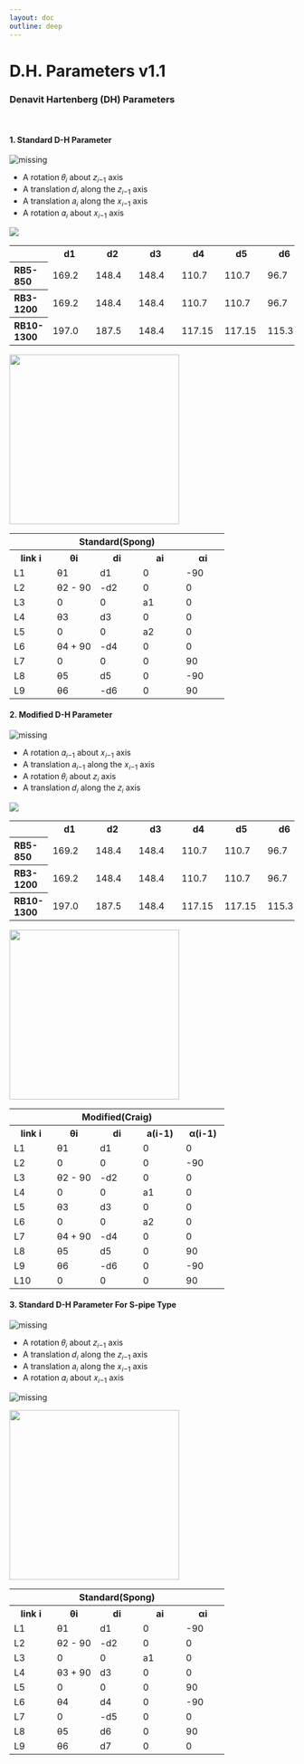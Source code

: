 ```yaml
---
layout: doc
outline: deep
---
```


# D.H. Parameters v1.1

### Denavit Hartenberg (DH) Parameters

<br>

#### 1. Standard D-H Parameter

![missing](/technical_docs/common/dh_parameters/1-1.png)

- A rotation 𝜃<sub>𝑖</sub> about 𝑧<sub>𝑖−1</sub> axis
- A translation 𝑑<sub>𝑖</sub> along the 𝑧<sub>𝑖−1</sub> axis
- A translation 𝑎<sub>𝑖</sub> along the 𝑥<sub>𝑖−1</sub> axis
- A rotation 𝛼<sub>𝑖</sub> about 𝑥<sub>𝑖−1</sub> axis

<div class="center-align th-align td-align">
    <img src="/technical_docs/common/dh_parameters/1-2.png" />    
    <table>
        <tr>
            <th></th>
            <th>d1</th>
            <th>d2</th>
            <th>d3</th>
            <th>d4</th>
            <th>d5</th>
            <th>d6</th>
            <th>a1</th>
            <th>a2</th>
        </tr>
        <tr>
            <th class="sub-title">RB5-850</th>
            <td>169.2</td>
            <td>148.4</td>
            <td>148.4</td>
            <td>110.7</td>
            <td>110.7</td>
            <td>96.7</td>
            <td>425.0</td>
            <td>392.0</td>
        </tr>
        <tr>
            <th class="sub-title">RB3-1200</th>
            <td>169.2</td>
            <td>148.4</td>
            <td>148.4</td>
            <td>110.7</td>
            <td>110.7</td>
            <td>96.7</td>
            <td>566.9</td>
            <td>522.4</td>
        </tr>
        <tr>
            <th class="sub-title">RB10-1300</th>
            <td>197.0</td>
            <td>187.5</td>
            <td>148.4</td>
            <td>117.15</td>
            <td>117.15</td>
            <td>115.3</td>
            <td>612.7</td>
            <td>570.15</td>
        </tr>
    </table>
</div>

<div class="center-align th-align td-align">
    <img src="/technical_docs/common/dh_parameters/1-3.png" style="width: 300px;" />    
    <table>
        <tr>
            <th colspan="5">Standard(Spong)</th>
        </tr>
        <tr>
            <th>link i</th>
            <th>θi</th>
            <th>di</th>
            <th>ai</th>
            <th>αi</th>
        </tr>
        <tr>
            <td>L1</td>
            <td>θ1</td>
            <td>d1</td>
            <td>0</td>
            <td>-90</td>
        </tr>
        <tr>
            <td>L2</td>
            <td>θ2 - 90</td>
            <td>-d2</td>
            <td>0</td>
            <td>0</td>
        </tr>
        <tr>
            <td>L3</td>
            <td>0</td>
            <td>0</td>
            <td>a1</td>
            <td>0</td>
        </tr>
        <tr>
            <td>L4</td>
            <td>θ3</td>
            <td>d3</td>
            <td>0</td>
            <td>0</td>
        </tr>
        <tr>
            <td>L5</td>
            <td>0</td>
            <td>0</td>
            <td>a2</td>
            <td>0</td>
        </tr>
        <tr>
            <td>L6</td>
            <td>θ4 + 90</td>
            <td>-d4</td>
            <td>0</td>
            <td>0</td>
        </tr>
        <tr>
            <td>L7</td>
            <td>0</td>
            <td>0</td>
            <td>0</td>
            <td>90</td>
        </tr>
        <tr>
            <td>L8</td>
            <td>θ5</td>
            <td>d5</td>
            <td>0</td>
            <td>-90</td>
        </tr>
        <tr>
            <td>L9</td>
            <td>θ6</td>
            <td>-d6</td>
            <td>0</td>
            <td>90</td>
        </tr>
    </table>
</div>

#### 2. Modified D-H Parameter

![missing](/technical_docs/common/dh_parameters/2-1.png)

- A rotation 𝛼<sub>𝑖−1</sub> about 𝑥<sub>𝑖−1</sub> axis
- A translation 𝑎<sub>𝑖−1</sub> along the 𝑥<sub>𝑖−1</sub> axis
- A rotation 𝜃<sub>𝑖</sub> about 𝑧<sub>𝑖</sub> axis
- A translation 𝑑<sub>𝑖</sub> along the 𝑧<sub>𝑖</sub> axis

<div class="center-align th-align td-align">
    <img src="/technical_docs/common/dh_parameters/2-2.png" />    
    <table>
        <tr>
            <th></th>
            <th>d1</th>
            <th>d2</th>
            <th>d3</th>
            <th>d4</th>
            <th>d5</th>
            <th>d6</th>
            <th>a1</th>
            <th>a2</th>
        </tr>
        <tr>
            <th class="sub-title">RB5-850</th>
            <td>169.2</td>
            <td>148.4</td>
            <td>148.4</td>
            <td>110.7</td>
            <td>110.7</td>
            <td>96.7</td>
            <td>425.0</td>
            <td>392.0</td>
        </tr>
        <tr>
            <th class="sub-title">RB3-1200</th>
            <td>169.2</td>
            <td>148.4</td>
            <td>148.4</td>
            <td>110.7</td>
            <td>110.7</td>
            <td>96.7</td>
            <td>566.9</td>
            <td>522.4</td>
        </tr>
        <tr>
            <th class="sub-title">RB10-1300</th>
            <td>197.0</td>
            <td>187.5</td>
            <td>148.4</td>
            <td>117.15</td>
            <td>117.15</td>
            <td>115.3</td>
            <td>612.7</td>
            <td>570.15</td>
        </tr>
    </table>
</div>

<div class="center-align th-align td-align">
    <img src="/technical_docs/common/dh_parameters/2-3.png" style="width: 300px;" />    
    <table>
        <tr>
            <th colspan="5">Modified(Craig)</th>
        </tr>
        <tr>
            <th>link i</th>
            <th>θi</th>
            <th>di</th>
            <th>a(i-1)</th>
            <th>α(i-1)</th>
        </tr>
        <tr>
            <td>L1</td>
            <td>θ1</td>
            <td>d1</td>
            <td>0</td>
            <td>0</td>
        </tr>
        <tr>
            <td>L2</td>
            <td>0</td>
            <td>0</td>
            <td>0</td>
            <td>-90</td>
        </tr>
        <tr>
            <td>L3</td>
            <td>θ2 - 90</td>
            <td>-d2</td>
            <td>0</td>
            <td>0</td>
        </tr>
        <tr>
            <td>L4</td>
            <td>0</td>
            <td>0</td>
            <td>a1</td>
            <td>0</td>
        </tr>
        <tr>
            <td>L5</td>
            <td>θ3</td>
            <td>d3</td>
            <td>0</td>
            <td>0</td>
        </tr>
        <tr>
            <td>L6</td>
            <td>0</td>
            <td>0</td>
            <td>a2</td>
            <td>0</td>
        </tr>
        <tr>
            <td>L7</td>
            <td>θ4 + 90</td>
            <td>-d4</td>
            <td>0</td>
            <td>0</td>
        </tr>
        <tr>
            <td>L8</td>
            <td>θ5</td>
            <td>d5</td>
            <td>0</td>
            <td>90</td>
        </tr>
        <tr>
            <td>L9</td>
            <td>θ6</td>
            <td>-d6</td>
            <td>0</td>
            <td>-90</td>
        </tr>
        <tr>
            <td>L10</td>
            <td>0</td>
            <td>0</td>
            <td>0</td>
            <td>90</td>
        </tr>
    </table>
</div>

#### 3. Standard D-H Parameter For S-pipe Type

![missing](/technical_docs/common/dh_parameters/3-1.png)

- A rotation 𝜃<sub>𝑖</sub> about 𝑧<sub>𝑖−1</sub> axis
- A translation 𝑑<sub>𝑖</sub> along the 𝑧<sub>𝑖−1</sub> axis
- A translation 𝑎<sub>𝑖</sub> along the 𝑥<sub>𝑖−1</sub> axis
- A rotation 𝛼<sub>𝑖</sub> about 𝑥<sub>𝑖−1</sub> axis

![missing](/technical_docs/common/dh_parameters/3-2.png)

<div class="center-align th-align td-align">
    <img src="/technical_docs/common/dh_parameters/3-3.png" style="width: 300px;" />
    <table>
        <tr>
            <th colspan="5">Standard(Spong)</th>
        </tr>
        <tr>
            <th>link i</th>
            <th>θi</th>
            <th>di</th>
            <th>ai</th>
            <th>αi</th>
        </tr>
        <tr>
            <td>L1</td>
            <td>θ1</td>
            <td>d1</td>
            <td>0</td>
            <td>-90</td>
        </tr>
        <tr>
            <td>L2</td>
            <td>θ2 - 90</td>
            <td>-d2</td>
            <td>0</td>
            <td>0</td>
        </tr>
        <tr>
            <td>L3</td>
            <td>0</td>
            <td>0</td>
            <td>a1</td>
            <td>0</td>
        </tr>
        <tr>
            <td>L4</td>
            <td>θ3 + 90</td>
            <td>d3</td>
            <td>0</td>
            <td>0</td>
        </tr>
        <tr>
            <td>L5</td>
            <td>0</td>
            <td>0</td>
            <td>0</td>
            <td>90</td>
        </tr>
        <tr>
            <td>L6</td>
            <td>θ4</td>
            <td>d4</td>
            <td>0</td>
            <td>-90</td>
        </tr>
        <tr>
            <td>L7</td>
            <td>0</td>
            <td>-d5</td>
            <td>0</td>
            <td>0</td>
        </tr>
        <tr>
            <td>L8</td>
            <td>θ5</td>
            <td>d6</td>
            <td>0</td>
            <td>90</td>
        </tr>
        <tr>
            <td>L9</td>
            <td>θ6</td>
            <td>d7</td>
            <td>0</td>
            <td>0</td>
        </tr>
    </table>
</div>

<style scoped>
.sub-title {
    text-align: left;
}

td {
    min-width: 60px;
}
</style>

